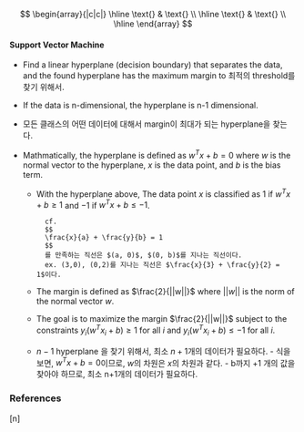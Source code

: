 $$
\begin{array}{|c|c|}
\hline
\text{} & \text{} \\
\hline
\text{} & \text{} \\
\hline
\end{array}
$$

#### Support Vector Machine

- Find a linear hyperplane (decision boundary) that separates the data, and the found hyperplane has the maximum margin to 최적의 threshold를 찾기 위해서.
- If the data is n-dimensional, the hyperplane is n-1 dimensional.

- 모든 클래스의 어떤 데이터에 대해서 margin이 최대가 되는 hyperplane을 찾는다.

- Mathmatically, the hyperplane is defined as $w^Tx + b = 0$ where $w$ is the normal vector to the hyperplane, $x$ is the data point, and $b$ is the bias term.
    - With the hyperplane above,
        The data point $x$ is classified as $1$ if $w^Tx + b \ge 1$ and $-1$ if $w^Tx + b \le -1$.

            cf.
            $$
            \frac{x}{a} + \frac{y}{b} = 1
            $$
            를 만족하는 직선은 $(a, 0)$, $(0, b)$를 지나는 직선이다.
            ex. (3,0), (0,2)를 지나는 직선은 $\frac{x}{3} + \frac{y}{2} = 1$이다.

    - The margin is defined as $\frac{2}{||w||}$ where $||w||$ is the norm of the normal vector $w$.

    - The goal is to maximize the margin $\frac{2}{||w||}$ subject to the constraints $y_i(w^Tx_i + b) \ge 1$ for all $i$ and $y_i(w^Tx_i + b) \le -1$ for all $i$.

    - $n-1$ hyperplane 을 찾기 위해서, 최소 $n+1$개의 데이터가 필요하다.
            - 식을 보면, $w^Tx + b = 0$이므로, $w$의 차원은 $x$의 차원과 같다.
            - b까지 +1 개의 값을 찾아야 하므로, 최소 n+1개의 데이터가 필요하다.

























### References

$\tag*{}\label{n} \text{[n] }$
